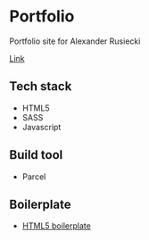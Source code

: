 # Portfolio

Portfolio site for Alexander Rusiecki

[Link](https://alexanderrusiecki.com/)

## Tech stack

- HTML5
- SASS
- Javascript

## Build tool

- Parcel

## Boilerplate

- [HTML5 boilerplate](https://html5boilerplate.com/)
